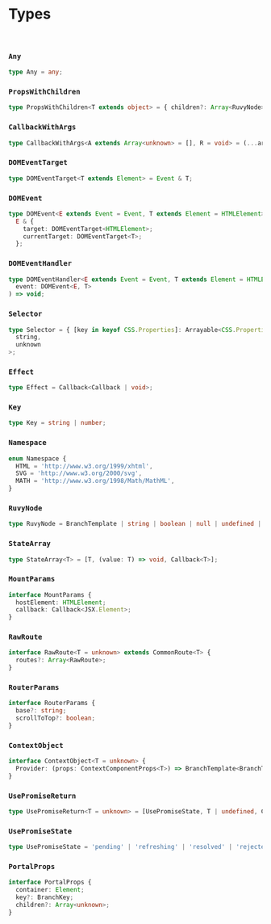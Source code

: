 # Types

<br/>

### `Any`

```ts
type Any = any;
```

### `PropsWithChildren`

```ts
type PropsWithChildren<T extends object> = { children?: Array<RuvyNode> } & T;
```

### `CallbackWithArgs`

```ts
type CallbackWithArgs<A extends Array<unknown> = [], R = void> = (...args: A) => R;
```

### `DOMEventTarget`

```ts
type DOMEventTarget<T extends Element> = Event & T;
```

### `DOMEvent`

```ts
type DOMEvent<E extends Event = Event, T extends Element = HTMLElement> = Event &
  E & {
    target: DOMEventTarget<HTMLElement>;
    currentTarget: DOMEventTarget<T>;
  };
```

### `DOMEventHandler`

```ts
type DOMEventHandler<E extends Event = Event, T extends Element = HTMLElement> = (
  event: DOMEvent<E, T>
) => void;
```

### `Selector`

```ts
type Selector = { [key in keyof CSS.Properties]: Arrayable<CSS.Properties[key]> } & Record<
  string,
  unknown
>;
```

### `Effect`

```ts
type Effect = Callback<Callback | void>;
```

### `Key`

```ts
type Key = string | number;
```

### `Namespace`

```ts
enum Namespace {
  HTML = 'http://www.w3.org/1999/xhtml',
  SVG = 'http://www.w3.org/2000/svg',
  MATH = 'http://www.w3.org/1998/Math/MathML',
}
```

### `RuvyNode`

```ts
type RuvyNode = BranchTemplate | string | boolean | null | undefined | number;
```

### `StateArray`

```ts
type StateArray<T> = [T, (value: T) => void, Callback<T>];
```

### `MountParams`

```ts
interface MountParams {
  hostElement: HTMLElement;
  callback: Callback<JSX.Element>;
}
```

### `RawRoute`

```ts
interface RawRoute<T = unknown> extends CommonRoute<T> {
  routes?: Array<RawRoute>;
}
```

### `RouterParams`

```ts
interface RouterParams {
  base?: string;
  scrollToTop?: boolean;
}
```

### `ContextObject`

```ts
interface ContextObject<T = unknown> {
  Provider: (props: ContextComponentProps<T>) => BranchTemplate<BranchTag.Context>;
}
```

### `UsePromiseReturn`

```ts
type UsePromiseReturn<T = unknown> = [UsePromiseState, T | undefined, Callback];
```

### `UsePromiseState`

```ts
type UsePromiseState = 'pending' | 'refreshing' | 'resolved' | 'rejected';
```

### `PortalProps`

```ts
interface PortalProps {
  container: Element;
  key?: BranchKey;
  children?: Array<unknown>;
}
```
